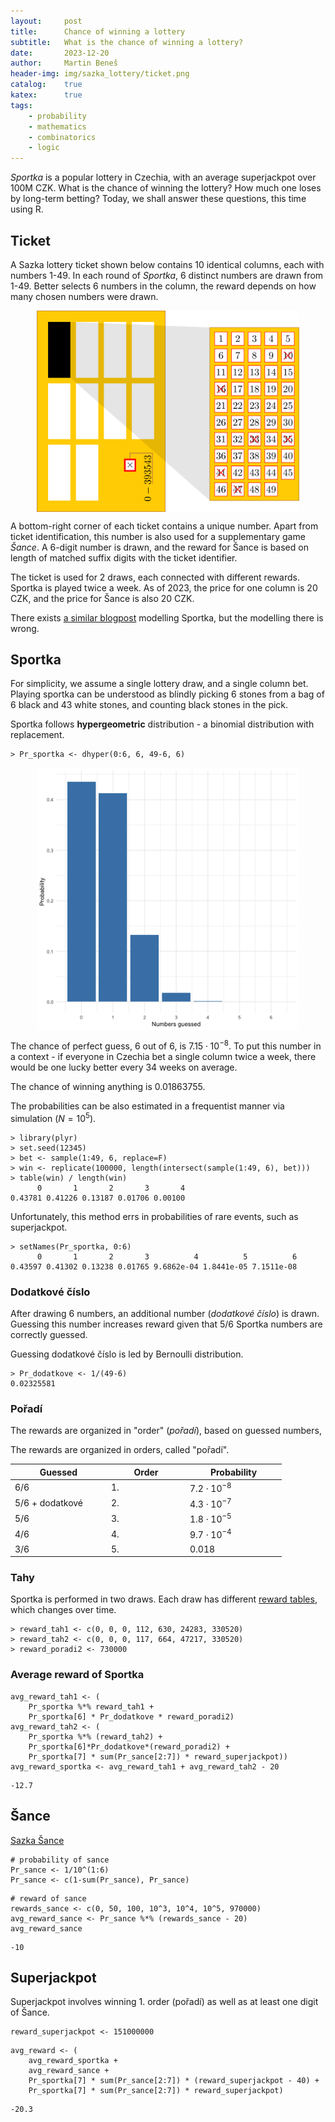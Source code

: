 ```yaml
---
layout:     post
title:      Chance of winning a lottery
subtitle:   What is the chance of winning a lottery?
date:       2023-12-20
author:     Martin Beneš
header-img: img/sazka_lottery/ticket.png
catalog:    true
katex:      true
tags:
    - probability
    - mathematics
    - combinatorics
    - logic
---
```


*Sportka* is a popular lottery in Czechia, with an average superjackpot over 100M CZK.
What is the chance of winning the lottery?
How much one loses by long-term betting?
Today, we shall answer these questions, this time using R.


## Ticket

A Sazka lottery ticket shown below contains 10 identical columns, each with numbers 1-49.
In each round of *Sportka*, 6 distinct numbers are drawn from 1-49.
Better selects 6 numbers in the column, the reward depends on how many chosen numbers were drawn.

<img src="/img/sazka_lottery/ticket.png" style="display: block; width: 30em; margin-left: auto; margin-right: auto;"/>

A bottom-right corner of each ticket contains a unique number.
Apart from ticket identification, this number is also used for a supplementary game *Šance*.
A 6-digit number is drawn, and the reward for Šance is based on length of matched suffix digits with the ticket identifier.

The ticket is used for 2 draws, each connected with different rewards.
Sportka is played twice a week.
As of 2023, the price for one column is 20 CZK, and the price for Šance is also 20 CZK.

There exists <a href="https://www.sazka.cz/sazka-svet/blog/jak-se-urcuje-vyhra-ve-sportce">a similar blogpost</a> modelling Sportka, but the modelling there is wrong.


## Sportka

For simplicity, we assume a single lottery draw, and a single column bet.
Playing sportka can be understood as blindly picking $6$ stones from a bag of $6$ black and $43$ white stones, and counting black stones in the pick.

Sportka follows **hypergeometric** distribution - a binomial distribution with replacement.

```
> Pr_sportka <- dhyper(0:6, 6, 49-6, 6)
```

<img src="/img/sazka_lottery/guess_probability.png" style="display: block; width: 30em; margin-left: auto; margin-right: auto;" />

The chance of perfect guess, $6$ out of $6$, is $7.15\cdot10^{-8}$.
To put this number in a context - if everyone in Czechia bet a single column twice a week, there would be one lucky better every $34$ weeks on average.


The chance of winning anything is 0.01863755.

The probabilities can be also estimated in a frequentist manner via simulation ($N=10^5$).

```
> library(plyr)
> set.seed(12345)
> bet <- sample(1:49, 6, replace=F)
> win <- replicate(100000, length(intersect(sample(1:49, 6), bet)))
> table(win) / length(win)
      0       1       2       3       4
0.43781 0.41226 0.13187 0.01706 0.00100
```

Unfortunately, this method errs in probabilities of rare events, such as superjackpot.

```
> setNames(Pr_sportka, 0:6)
      0       1       2       3          4          5          6
0.43597 0.41302 0.13238 0.01765 9.6862e-04 1.8441e-05 7.1511e-08
```


### Dodatkové číslo

After drawing $6$ numbers, an additional number (*dodatkové číslo*) is drawn.
Guessing this number increases reward given that 5/6 Sportka numbers are correctly guessed.

Guessing dodatkové číslo is led by Bernoulli distribution.

```
> Pr_dodatkove <- 1/(49-6)
0.02325581
```


### Pořadí

The rewards are organized in "order" (*pořadí*), based on guessed numbers,

The rewards are organized in orders, called "pořadí".



| <div style="width:10em">Guessed</div> | <div style="width:8em">Order</div> | <div style="width:10em">Probability</div> |
| ---------------- | ----- | ----------------- |
| 6/6              | 1.    | $7.2\cdot10^{-8}$ |
| 5/6 + dodatkové  | 2.    | $4.3\cdot10^{-7}$ |
| 5/6              | 3.    | $1.8\cdot10^{-5}$ |
| 4/6              | 4.    | $9.7\cdot10^{-4}$ |
| 3/6              | 5.    | $0.018$           |



### Tahy

Sportka is performed in two draws. Each draw has different <a href="https://www.sazka.cz/loterie/sportka/sazky-a-vysledky">reward tables</a>, which changes over time.

```
> reward_tah1 <- c(0, 0, 0, 112, 630, 24283, 330520)
> reward_tah2 <- c(0, 0, 0, 117, 664, 47217, 330520)
> reward_poradi2 <- 730000
```


### Average reward of Sportka

```
avg_reward_tah1 <- (
    Pr_sportka %*% reward_tah1 +
    Pr_sportka[6] * Pr_dodatkove * reward_poradi2)
avg_reward_tah2 <- (
    Pr_sportka %*% (reward_tah2) +
    Pr_sportka[6]*Pr_dodatkove*(reward_poradi2) +
    Pr_sportka[7] * sum(Pr_sance[2:7]) * reward_superjackpot))
avg_reward_sportka <- avg_reward_tah1 + avg_reward_tah2 - 20
```

    -12.7


## Šance

<a href="https://www.sazka.cz/centrum-podpory/loterie-a-hry/loterie/sportka/jak-zjistit-vyhru-v-doplnkove-hre-sance">Sazka Šance</a>


```
# probability of sance
Pr_sance <- 1/10^(1:6)
Pr_sance <- c(1-sum(Pr_sance), Pr_sance)
```

```
# reward of sance
rewards_sance <- c(0, 50, 100, 10^3, 10^4, 10^5, 970000)
avg_reward_sance <- Pr_sance %*% (rewards_sance - 20)
avg_reward_sance
```

    -10


## Superjackpot

Superjackpot involves winning 1. order (pořadí) as well as at least one digit of Šance.

```
reward_superjackpot <- 151000000
```

```
avg_reward <- (
    avg_reward_sportka +
    avg_reward_sance +
    Pr_sportka[7] * sum(Pr_sance[2:7]) * (reward_superjackpot - 40) +
    Pr_sportka[7] * sum(Pr_sance[2:7]) * reward_superjackpot)
```

    -20.3
